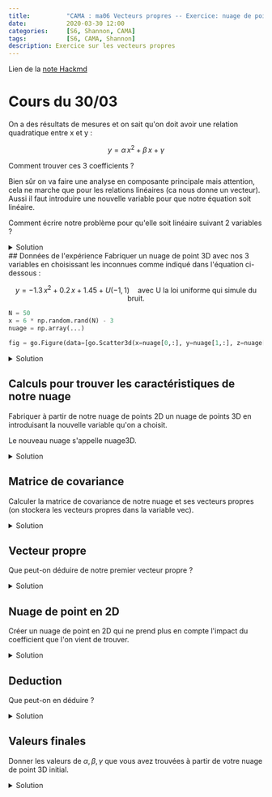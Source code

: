 ```yaml
---
title:          "CAMA : ma06 Vecteurs propres -- Exercice: nuage de points en 3D"
date:           2020-03-30 12:00
categories:     [S6, Shannon, CAMA]
tags:           [S6, CAMA, Shannon]
description: Exercice sur les vecteurs propres
---
```

Lien de la [note Hackmd](https://hackmd.io/@lemasymasa/ry2pdwskD)
# Cours du 30/03

On a des résultats de mesures et on sait qu'on doit avoir une relation
quadratique entre x et y :

$$  
y = \alpha \, x^2 + \beta \, x + \gamma 
$$

Comment trouver ces 3 coefficients ?

Bien sûr on va faire une analyse en composante principale mais attention, cela
ne marche que pour les relations linéaires (ca nous donne un vecteur). Aussi
il faut introduire une nouvelle variable pour que notre équation soit linéaire.

Comment écrire notre problème pour qu'elle soit linéaire suivant 2 variables ?
<details markdown="1">>
<summary>Solution</summary>
On définit  $y=x^2$  et ainsi $z$ s'écrit en fonction de $x$ et $y$.
</details>
## Données de l'expérience
Fabriquer un nuage de point 3D avec nos 3 variables en choisissant les inconnues
comme indiqué dans l'équation ci-dessous :

$$  
y = -1.3 \, x^2 + 0.2 \, x + 1.45 + U(-1,1) \quad \textrm{avec U la loi uniforme qui simule du bruit.} 
$$

``` python
N = 50
x = 6 * np.random.rand(N) - 3
nuage = np.array(...)
```
``` python
fig = go.Figure(data=[go.Scatter3d(x=nuage[0,:], y=nuage[1,:], z=nuage[2,:], mode='markers')])
```

<details markdown="1">>
<summary>Solution</summary>
``` python
N = 50
x = 6 * np.random.random(N) - 3  # x varie entre -3 et 3
z = -1.3 * np.square(x) + 0.2 * x + 1.45 + (2*np.random.random(N) - 1)
nuage = np.array([x,z])
```
``` python
plt.plot(nuage[0], nuage[1], 'x')
plt.title('Un nuage de points')
plt.axis('equal');
```
![](https://i.imgur.com/dO2QHIo.png)
</details>

## Calculs pour trouver les caractéristiques de notre nuage
Fabriquer à partir de notre nuage de points 2D un nuage de points 3D en introduisant la nouvelle variable qu'on a choisit.

Le nouveau nuage s'appelle nuage3D.
<details markdown="1">>
<summary>Solution</summary>
``` python
y = np.square(nuage[0])
nuage3D = np.array([x,y,z])
```
``` python
fig = go.Figure(data=[go.Scatter3d(x=nuage3D[0], y=nuage3D[1], z=nuage3D[2], mode='markers')])
fig.show()fig = go.Figure(data=[go.Scatter3d(x=nuage3D[0], y=nuage3D[1], z=nuage3D[2], mode='markers')])
fig.show()
```
![](https://i.imgur.com/s3DPorJ.png)
</details>

## Matrice de covariance
Calculer la matrice de covariance de notre nuage et ses vecteurs propres (on stockera les vecteurs propres dans la variable vec).

<details markdown="1">>
<summary>Solution</summary>
``` python
cov = np.cov(nuage3D.copy())
```
```
array([[ 2.723, -0.146,  0.649],
       [-0.146,  7.802, -9.982],
       [ 0.649, -9.982, 13.184]])
```
``` python
val, vec = lin.eig(cov)
```
```
[20.852+0.j  2.733+0.j  0.124+0.j]
[[ 0.033 -0.994 -0.107]
 [-0.607 -0.106  0.787]
 [ 0.794 -0.039  0.607]]
```
``` python
# On trie suivant la norme des valeurs propres par ordre décroissant (ce n'est pas trié par défaut)
idx = np.argsort(val)[::-1]
val = val[idx]
vec = vec.T[idx].T           # ce sont les colonnes qu'il faut ordonner et non les lignes
print(val, '\n', vec)
```
```
[20.852+0.j  2.733+0.j  0.124+0.j] 
 [[ 0.033 -0.994 -0.107]
 [-0.607 -0.106  0.787]
 [ 0.794 -0.039  0.607]]
```
``` python
fig = go.Figure(data=[go.Scatter3d(x=nuage3D[0], y=nuage3D[1], z=nuage3D[2], mode='markers'),
                     go.Scatter3d(x=[0,-5*vec[0,0]], y=[0,-5*vec[1,0]], z=[0,-5*vec[2,0]]),
                     go.Scatter3d(x=[0,vec[0,1]], y=[0,vec[1,1]], z=[0,vec[2,1]])])
fig.show()
```
![](https://i.imgur.com/5FF5DbW.png)
</details>

## Vecteur propre
Que peut-on déduire de notre premier vecteur propre ?

<details markdown="1">>
<summary>Solution</summary>
Il nous donne la direction principale du nuage de point. En regardant bien la figure on voit que le vecteur dépend de y mais pas de x donc il nous donne la composante de y (c.a.d. celle de x²).
``` python
alpha = vec[2,0] / vec[1,0]     # la pente du premier vecteur propre
```
```
-1.3064566708285197
```
</details>

## Nuage de point en 2D
Créer un nuage de point en 2D qui ne prend plus en compte l'impact du coefficient que l'on vient de trouver.

<details markdown="1">>
<summary>Solution</summary>
On appelle ce nouveau nuage nuage2D (ce n'est pas le même que notre nuage initial).
``` python
nuage2D = np.array([nuage3D[0], nuage3D[2] - alpha * nuage3D[1]])
```
``` python
plt.plot(nuage2D[0], nuage2D[1], 'x')
plt.axis('equal');
```
![](https://i.imgur.com/dzJ7oHF.png)
</details>

## Deduction
Que peut-on en déduire ?

<details markdown="1">>
<summary>Solution</summary>
``` python
cov = np.cov(nuage2D.copy())
```
```
array([[2.723, 0.459],
       [0.459, 0.419]])
```
``` python
val, vec = lin.eig(cov)
```
```
[2.811+0.j 0.331+0.j]
[[ 0.982 -0.188]
 [ 0.188  0.982]]
```
</details>

## Valeurs finales
Donner les valeurs de $\alpha, \beta, \gamma$ que vous avez trouvées à partir  de votre nuage de point 3D initial.

<details markdown="1">>
<summary>Solution</summary>
``` python
beta = vec[1,0] / vec[0,0]
```
```
0.1916825747224307
```
``` python
moyenne = nuage2D.mean(axis=1)
print('Moyenne des points du nuage :', moyenne)
eq_droite = lambda x: beta * (x - moyenne[0]) + moyenne[1]

print("Le décalage verticale est de ", eq_droite(0))
gamma = eq_droite(0)
```
```
Moyenne des points du nuage : [0.228 1.328]
Le décalage verticale est de  1.2847052624609907
```
``` python
print("Les coefficients de z fonction polynomiale de degré 2 en x sont :\n")
print(f"alpha = {alpha}")
print(f"beta  = {beta}")
print(f"gamma = {gamma}")
```
```
Les coefficients de z fonction polynomiale de degré 2 en x sont :

alpha = -1.3064566708285197
beta  = 0.1916825747224307
gamma = 1.2847052624609907
```
</details>